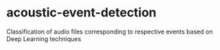 # acoustic-event-detection
Classification of audio files corresponding to respective events based on Deep Learning techniques

